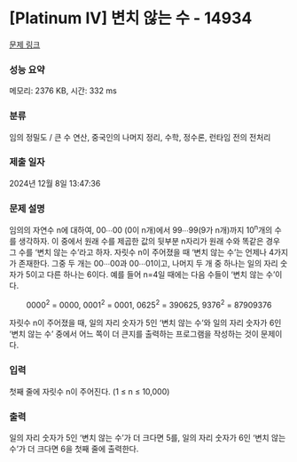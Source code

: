 # [Platinum IV] 변치 않는 수 - 14934 

[문제 링크](https://www.acmicpc.net/problem/14934) 

### 성능 요약

메모리: 2376 KB, 시간: 332 ms

### 분류

임의 정밀도 / 큰 수 연산, 중국인의 나머지 정리, 수학, 정수론, 런타임 전의 전처리

### 제출 일자

2024년 12월 8일 13:47:36

### 문제 설명

<p>임의의 자연수 n에 대하여, 00∙∙∙00 (0이 n개)에서 99∙∙∙99(9가 n개)까지 10<sup>n</sup>개의 수를 생각하자. 이 중에서 원래 수를 제곱한 값의 뒷부분 n자리가 원래 수와 똑같은 경우 그 수를 ‘변치 않는 수’라고 하자. 자릿수 n이 주어졌을 때 ‘변치 않는 수’는 언제나 4가지가 존재한다. 그중 두 개는 00∙∙∙00과 00∙∙∙01이고, 나머지 두 개 중 하나는 일의 자리 숫자가 5이고 다른 하나는 6이다. 예를 들어 n=4일 때에는 다음 수들이 ‘변치 않는 수’이다.</p>

<p style="text-align: center;">0000<sup>2</sup> = 0000, 0001<sup>2</sup> = 0001, 0625<sup>2</sup> = 390625, 9376<sup>2</sup> = 87909376</p>

<p>자릿수 n이 주어졌을 때, 일의 자리 숫자가 5인 ‘변치 않는 수’와 일의 자리 숫자가 6인 ‘변치 않는 수’ 중에서 어느 쪽이 더 큰지를 출력하는 프로그램을 작성하는 것이 문제이다.</p>

<p> </p>

### 입력 

 <p>첫째 줄에 자릿수 n이 주어진다. (1 ≤ n ≤ 10,000)</p>

### 출력 

 <p>일의 자리 숫자가 5인 ‘변치 않는 수’가 더 크다면 5를, 일의 자리 숫자가 6인 ‘변치 않는 수’가 더 크다면 6을 첫째 줄에 출력한다.</p>


